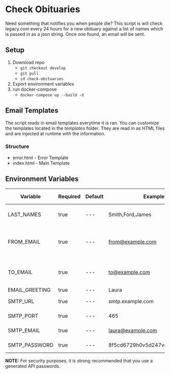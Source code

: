 # Check Obituaries

Need something that notifies you when people die? This script is will check legacy.com every 24 hours for a new obituary against a list of names which is passed in as a json string. Once one found, an email will be sent.

## Setup

1. Download repo
    - `git checkout develop`
    - `git pull`
    - `cd check-obituaries`
2. Export environment variables
3. run docker-compose
    - `docker-compose up --build -d`

## Email Templates

The script reads in email templates everytime it is ran. You can customize the templates located in the _templates_ folder. They are read in as HTML files and are injected at runtime with the information.

### Structure

-   error.html - Error Template
-   index.html - Main Template

## Environment Variables

| Variable       | Required | Default | Example                        | Needed by                     |
| -------------- | -------- | ------- | ------------------------------ | ----------------------------- |
| LAST_NAMES     | true     | ---     | Smith,Ford,James               | Legacy Obituary Website       |
| FROM_EMAIL     | true     | ---     | from@example.com               | SMTP Server (send email from) |
| TO_EMAIL       | true     | ---     | to@example.com                 | SMTP Server (send email to)   |
| EMAIL_GREETING | true     | ---     | Laura                          | Template                      |
| SMTP_URL       | true     | ---     | smtp.example.com               | SMTP Server                   |
| SMTP_PORT      | true     | ---     | 465                            | SMTP Server                   |
| SMTP_EMAIL     | true     | ---     | laura@example.com              | SMTP Server                   |
| SMTP_PASSWORD  | true     | ---     | 8f5cd6729h0v5d247vc190ddcs4l2a | SMTP Server                   |

**NOTE:** For security purposes, it is strong recommended that you use a generated API passwords.

